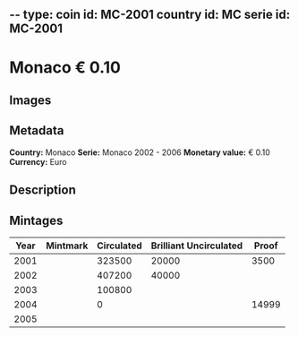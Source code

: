 --
type: coin
id: MC-2001
country id: MC
serie id: MC-2001
--

# Monaco € 0.10

## Images


## Metadata

**Country:** Monaco
**Serie:** Monaco 2002 - 2006
**Monetary value:** € 0.10
**Currency:** Euro

## Description


## Mintages
| Year | Mintmark | Circulated | Brilliant Uncirculated | Proof |
| ---- | -------- | ---------- | ---------------------- | ----- |
| 2001 |  | 323500| 20000 | 3500 |
| 2002 |  | 407200| 40000 |  |
| 2003 |  | 100800|  |  |
| 2004 |  | 0|  | 14999 |
| 2005 |  | |  |  |
